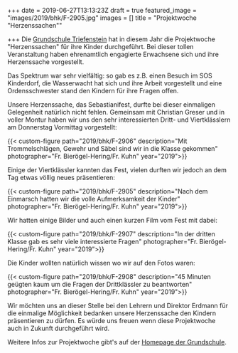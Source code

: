 +++
date = 2019-06-27T13:13:23Z
draft = true
featured_image = "images/2019/bhk/F-2905.jpg"
images = []
title = "Projektwoche \"Herzenssachen\""

+++
Die [Grundschule Triefenstein](http://www.grundschule-triefenstein.de) hat in diesem Jahr die Projektwoche "Herzenssachen" für ihre Kinder durchgeführt.
Bei dieser tollen Veranstaltung haben ehrenamtlich engagierte Erwachsene sich und ihre Herzenssache vorgestellt.
<!--more-->
Das Spektrum war sehr vielfältig: so gab es z.B. einen Besuch im SOS Kinderdorf, die Wasserwacht hat sich und ihre Arbeit vorgestellt und eine Ordensschwester stand den Kindern für ihre Fragen offen.

Unsere Herzenssache, das Sebastianifest, durfte bei dieser einmaligen Gelegenheit natürlich nicht fehlen.
Gemeinsam mit Christian Greser und in voller Montur haben wir uns den sehr interessierten Dritt- und Viertklässlern am Donnerstag Vormittag vorgestellt:

{{< custom-figure path="2019/bhk/F-2906" description="Mit Trommelschlägen, Gewehr und Säbel sind wir in die Klasse gekommen" photographer="Fr. Bierögel-Hering/Fr. Kuhn" year="2019">}}

Einige der Viertklässler kannten das Fest, vielen durften wir jedoch an dem Tag etwas völlig neues präsentieren:

{{< custom-figure path="2019/bhk/F-2905" description="Nach dem Einmarsch hatten wir die volle Aufmerksamkeit der Kinder" photographer="Fr. Bierögel-Hering/Fr. Kuhn" year="2019">}}

Wir hatten einige Bilder und auch einen kurzen Film vom Fest mit dabei:

{{< custom-figure path="2019/bhk/F-2907" description="In der dritten Klasse gab es sehr viele interessierte Fragen" photographer="Fr. Bierögel-Hering/Fr. Kuhn" year="2019">}}

Die Kinder wollten natürlich wissen wo wir auf den Fotos waren:

{{< custom-figure path="2019/bhk/F-2908" description="45 Minuten geügten kaum um die Fragen der Drittklässler zu beantworten" photographer="Fr. Bierögel-Hering/Fr. Kuhn" year="2019">}}

Wir möchten uns an dieser Stelle bei den Lehrern und Direktor Erdmann für die einmalige Möglichkeit bedanken unsere Herzenssache den Kindern präsentieren zu dürfen.
Es würde uns freuen wenn diese Projektwoche auch in Zukunft durchgeführt wird.

Weitere Infos zur Projektwoche gibt's auf der [Homepage der Grundschule](http://www.grundschule-triefenstein.de/2019/06/27/donnerstag-projektwoche-herzenssachen/).